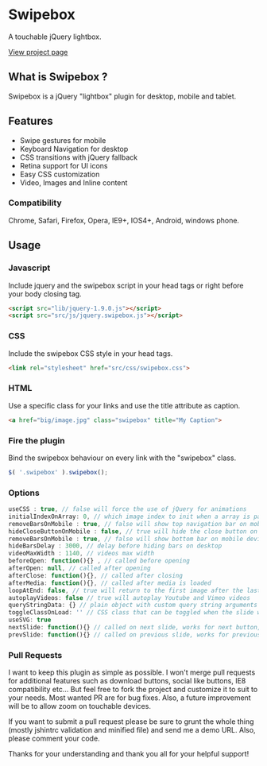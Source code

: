 Swipebox
================================

A touchable jQuery lightbox.

[View project page](http://brutaldesign.github.com/swipebox)

## What is Swipebox ?

Swipebox is a jQuery "lightbox" plugin for desktop, mobile and tablet.

## Features

- Swipe gestures for mobile
- Keyboard Navigation for desktop
- CSS transitions with jQuery fallback
- Retina support for UI icons
- Easy CSS customization
- Video, Images and Inline content

### Compatibility

Chrome, Safari, Firefox, Opera, IE9+, IOS4+, Android, windows phone.

## Usage

### Javascript

Include jquery and the swipebox script in your head tags or right before your body closing tag.

```html
<script src="lib/jquery-1.9.0.js"></script>
<script src="src/js/jquery.swipebox.js"></script>
```

### CSS

Include the swipebox CSS style in your head tags.

```html
<link rel="stylesheet" href="src/css/swipebox.css">
```

### HTML

Use a specific class for your links and use the title attribute as caption.

```html
<a href="big/image.jpg" class="swipebox" title="My Caption">
```

### Fire the plugin

Bind the swipebox behaviour on every link with the "swipebox" class.

```javascript
$( '.swipebox' ).swipebox();
```

### Options

```javascript
useCSS : true, // false will force the use of jQuery for animations
initialIndexOnArray: 0, // which image index to init when a array is passed
removeBarsOnMobile : true, // false will show top navigation bar on mobile devices
hideCloseButtonOnMobile : false, // true will hide the close button on mobile devices
removeBarsOnMobile : true, // false will show bottom bar on mobile devices
hideBarsDelay : 3000, // delay before hiding bars on desktop
videoMaxWidth : 1140, // videos max width
beforeOpen: function(){} , // called before opening
afterOpen: null, // called after opening
afterClose: function(){}, // called after closing
afterMedia: function(){}, // called after media is loaded
loopAtEnd: false, // true will return to the first image after the last image is reached
autoplayVideos: false // true will autoplay Youtube and Vimeo videos
queryStringData: {} // plain object with custom query string arguments to pass/override for video URLs,
toggleClassOnLoad: '' // CSS class that can be toggled when the slide will be loaded (like 'hidden' of Bootstrap)
useSVG: true
nextSlide: function(){} // called on next slide, works for next button, arrow keys and touch navigation
prevSlide: function(){} // called on previous slide, works for previous button, arrow keys and touch navigation
```

### Pull Requests

I want to keep this plugin as simple as possible. I won't merge pull requests for additional features such as download buttons, social like buttons, IE8 compatibility etc... But feel free to fork the project and customize it to suit to your needs. Most wanted PR are for bug fixes. Also, a future improvement will be to allow zoom on touchable devices.

If you want to submit a pull request please be sure to grunt the whole thing (mostly jshintrc validation and minified file) and send me a demo URL. Also, please comment your code.

Thanks for your understanding and thank you all for your helpful support!
